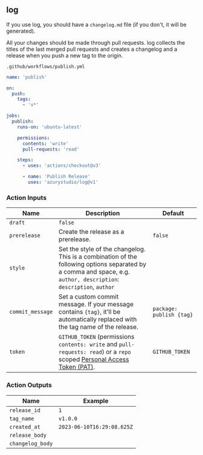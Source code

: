 ## log

If you use log, you should have a `changelog.md` file (if you don't, it will be generated).

All your changes should be made through pull requests. log collects the titles of the last merged pull requests and creates a changelog and a release when you push a new tag to the origin.

`.github/workflows/publish.yml`

```yml
name: 'publish'

on:
  push:
    tags:
      - 'v*'

jobs:
  publish:
    runs-on: 'ubuntu-latest'

    permissions:
      contents: 'write'
      pull-requests: 'read'

    steps:
      - uses: 'actions/checkout@v3'

      - name: 'Publish Release'
        uses: 'azurystudio/log@v1'
```

### Action Inputs

| Name | Description | Default |
| --- | --- | --- |
| `draft` | `false` |
| `prerelease` | Create the release as a prerelease. | `false` |
| `style` | Set the style of the changelog. This is a combination of the following options separated by a comma and space, e.g. `author, description`: `description`, `author` | |
| `commit_message` | Set a custom commit message. If your message contains `{tag}`, it'll be automatically replaced with the tag name of the release. | `package: publish {tag}` |
| `token` | `GITHUB_TOKEN` (permissions `contents: write` and `pull-requests: read`) or a `repo` scoped [Personal Access Token (PAT)](https://docs.github.com/en/github/authenticating-to-github/creating-a-personal-access-token). | `GITHUB_TOKEN` |

### Action Outputs

| Name | Example |
| --- | --- |
| `release_id` | `1` |
| `tag_name` | `v1.0.0` |
| `created_at` | `2023-06-10T16:29:08.625Z` |
| `release_body` | |
| `changelog_body` | |
